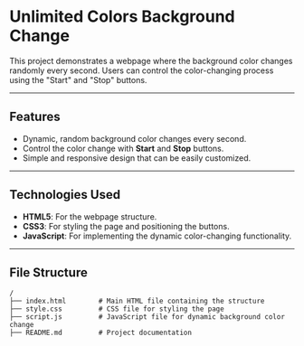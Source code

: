 # Unlimited Colors Background Change

This project demonstrates a webpage where the background color changes randomly every second. Users can control the color-changing process using the "Start" and "Stop" buttons.

---

## **Features**
- Dynamic, random background color changes every second.
- Control the color change with **Start** and **Stop** buttons.
- Simple and responsive design that can be easily customized.

---

## **Technologies Used**
- **HTML5**: For the webpage structure.
- **CSS3**: For styling the page and positioning the buttons.
- **JavaScript**: For implementing the dynamic color-changing functionality.

---

## **File Structure**
```plaintext
/
├── index.html        # Main HTML file containing the structure
├── style.css         # CSS file for styling the page
├── script.js         # JavaScript file for dynamic background color change
├── README.md         # Project documentation

